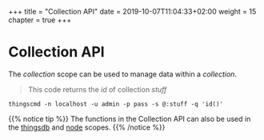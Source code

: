 +++
title = "Collection API"
date = 2019-10-07T11:04:33+02:00
weight = 15
chapter = true
+++

# Collection API

The *collection* scope can be used to manage data within a *collection*.

> This code returns the *id* of collection *stuff*

```shell
thingscmd -n localhost -u admin -p pass -s @:stuff -q 'id()'
```

{{% notice tip %}}
The functions in the Collection API can also be used in the [thingsdb](../thingsdb-api) and [node](../node-api) scopes.
{{% /notice %}}
